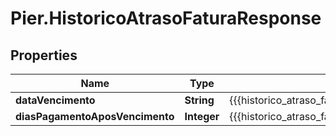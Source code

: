 # Pier.HistoricoAtrasoFaturaResponse

## Properties
Name | Type | Description | Notes
------------ | ------------- | ------------- | -------------
**dataVencimento** | **String** | {{{historico_atraso_fatura_response_data_vencimento_value}}} | [optional] 
**diasPagamentoAposVencimento** | **Integer** | {{{historico_atraso_fatura_response_dias_pagamento_apos_vencimento_value}}} | [optional] 


